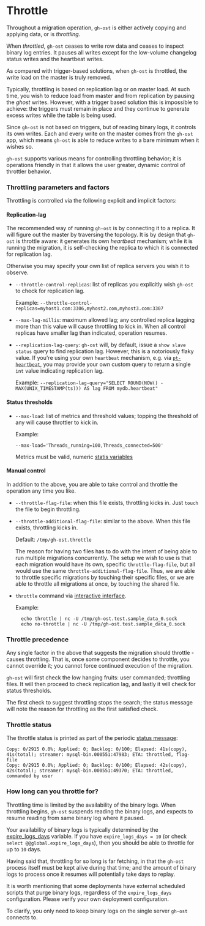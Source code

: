 # Throttle

Throughout a migration operation, `gh-ost` is either actively copying and applying data, or is _throttling_.

When _throttled_, `gh-ost` ceases to write row data and ceases to inspect binary log entries. It pauses all writes except for the low-volume changelog status writes and the heartbeat writes.

As compared with trigger-based solutions, when `gh-ost` is throttled, the write load on the master is truly removed.

Typically, throttling is based on replication lag or on master load. At such time, you wish to reduce load from master and from replication by pausing the _ghost_ writes. However, with a trigger based solution this is impossible to achieve: the triggers must remain in place and they continue to generate excess writes while the table is being used.

Since `gh-ost` is not based on triggers, but of reading binary logs, it controls its own writes. Each and every write on the master comes from the `gh-ost` app, which means `gh-ost` is able to reduce writes to a bare minimum when it wishes so.

`gh-ost` supports various means for controlling throttling behavior; it is operations friendly in that it allows the user greater, dynamic control of throttler behavior.

### Throttling parameters and factors

Throttling is controlled via the following explicit and implicit factors:

#### Replication-lag

The recommended way of running `gh-ost` is by connecting it to a replica. It will figure out the master by traversing the topology. It is by design that `gh-ost` is throttle aware: it generates its own _heartbeat_ mechanism; while it is running the migration, it is self-checking the replica to which it is connected for replication lag.

Otherwise you may specify your own list of replica servers you wish it to observe.

- `--throttle-control-replicas`: list of replicas you explicitly wish `gh-ost` to check for replication lag.

  Example: `--throttle-control-replicas=myhost1.com:3306,myhost2.com,myhost3.com:3307`

- `--max-lag-millis`: maximum allowed lag; any controlled replica lagging more than this value will cause throttling to kick in. When all control replicas have smaller lag than indicated, operation resumes.

- `--replication-lag-query`: `gh-ost` will, by default, issue a `show slave status` query to find replication lag. However, this is a notoriously flaky value. If you're using your own `heartbeat` mechanism, e.g. via [`pt-heartbeat`](https://www.percona.com/doc/percona-toolkit/2.2/pt-heartbeat.html), you may provide your own custom query to return a single `int` value indicating replication lag.

  Example: `--replication-lag-query="SELECT ROUND(NOW() - MAX(UNIX_TIMESTAMP(ts))) AS lag FROM mydb.heartbeat"`

#### Status thresholds

- `--max-load`: list of metrics and threshold values; topping the threshold of any will cause throttler to kick in.

  Example:

  `--max-load='Threads_running=100,Threads_connected=500'`

  Metrics must be valid, numeric [statis variables](http://dev.mysql.com/doc/refman/5.6/en/server-status-variables.html)

#### Manual control

In addition to the above, you are able to take control and throttle the operation any time you like.

- `--throttle-flag-file`: when this file exists, throttling kicks in. Just `touch` the file to begin throttling.

- `--throttle-additional-flag-file`: similar to the above. When this file exists, throttling kicks in.

  Default: `/tmp/gh-ost.throttle`

  The reason for having two files has to do with the intent of being able to run multiple migrations concurrently.
  The setup we wish to use is that each migration would have its own, specific `throttle-flag-file`, but all would use the same `throttle-additional-flag-file`. Thus, we are able to throttle specific migrations by touching their specific files, or we are able to throttle all migrations at once, by touching the shared file.

- `throttle` command via [interactive interface](interactive-commands.md).

  Example:

  ```
    echo throttle | nc -U /tmp/gh-ost.test.sample_data_0.sock
    echo no-throttle | nc -U /tmp/gh-ost.test.sample_data_0.sock
  ```

### Throttle precedence

Any single factor in the above that suggests the migration should throttle - causes throttling. That is, once some component decides to throttle, you cannot override it; you cannot force continued execution of the migration.

`gh-ost` will first check the low hanging fruits: user commanded; throttling files. It will then proceed to check replication lag, and lastly it will check for status thresholds.

The first check to suggest throttling stops the search; the status message will note the reason for throttling as the first satisfied check.

### Throttle status

The throttle status is printed as part of the periodic [status message](understanding-output.md):

```
Copy: 0/2915 0.0%; Applied: 0; Backlog: 0/100; Elapsed: 41s(copy), 41s(total); streamer: mysql-bin.000551:47983; ETA: throttled, flag-file
Copy: 0/2915 0.0%; Applied: 0; Backlog: 0/100; Elapsed: 42s(copy), 42s(total); streamer: mysql-bin.000551:49370; ETA: throttled, commanded by user
```

### How long can you throttle for?

Throttling time is limited by the availability of the binary logs. When throttling begins, `gh-ost` suspends reading the binary logs, and expects to resume reading from same binary log where it paused.

Your availability of binary logs is typically determined by the [expire_logs_days](dev.mysql.com/doc/refman/5.6/en/server-system-variables.html#sysvar_expire_logs_days) variable. If you have `expire_logs_days = 10` (or check `select @@global.expire_logs_days`), then you should be able to throttle for up to `10` days.

Having said that, throttling for so long is far fetching, in that the `gh-ost` process itself must be kept alive during that time; and the amount of binary logs to process once it resumes will potentially take days to replay.

It is worth mentioning that some deployments have external scheduled scripts that purge binary logs, regardless of the `expire_logs_days` configuration. Please verify your own deployment configuration.

To clarify, you only need to keep binary logs on the single server `gh-ost` connects to.
